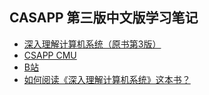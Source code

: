 ## CASAPP 第三版中文版学习笔记

- [深入理解计算机系统（原书第3版）](https://m.douban.com/book/subject/26912767/)
- [CSAPP CMU](https://csapp.cs.cmu.edu/)
- [B站](https://www.bilibili.com/video/BV1iW411d7hd)
- [如何阅读《深入理解计算机系统》这本书？](https://www.zhihu.com/question/20402534)
